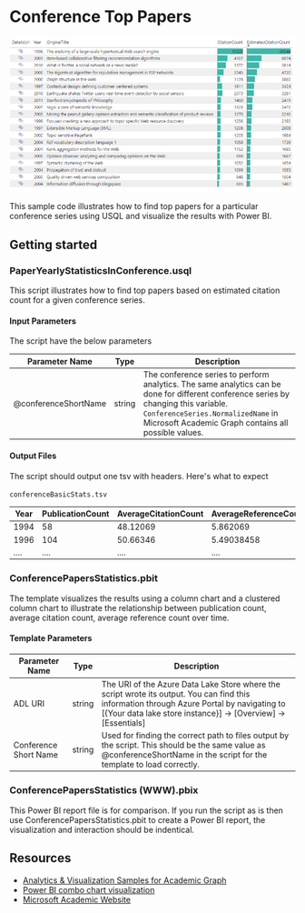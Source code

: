 # Conference Top Papers

![](/images/PBIConferenceTopPapers(WWW).png "WWW top papers")


This sample code illustrates how to find top papers for a particular conference series using USQL and visualize the results with Power BI.

## Getting started

### PaperYearlyStatisticsInConference.usql

This script illustrates how to find top papers based on estimated citation count for a given conference series.


#### Input Parameters

The script have the below parameters

| Parameter Name |  Type  |                  Description                  |
|----------------|--------|-----------------------------------------------|
|  @conferenceShortName    | string | The conference series to perform analytics. The same analytics can be done for different conference series by changing this variable. `ConferenceSeries.NormalizedName` in Microsoft Academic Graph contains all possible values.|



#### Output Files

The script should output one tsv with headers. Here's what to expect

`conferenceBasicStats.tsv`

| Year | PublicationCount  | AverageCitationCount | AverageReferenceCount |
|------|-------------------|----------------------|-----------------------|
| 1994 |        58         |         48.12069     |        5.862069       |
| 1996 |       104         |         50.66346     |        5.49038458     |
|....  |....               |....                  |....                   |

### ConferencePapersStatistics.pbit

The template visualizes the results using a column chart and a clustered column chart to illustrate the relationship between publication count, average citation count, average reference count over time. 

#### Template Parameters
| Parameter Name |  Type  |                  Description                  |
|----------------|--------|-----------------------------------------------|
|  ADL URI    | string | The URI of the Azure Data Lake Store where the script wrote its output. You can find this information through Azure Portal by navigating to [{Your data lake store instance}] -> [Overview] -> [Essentials]  |
| Conference Short Name | string | Used for finding the correct path to files output by the script. This should be the same value as @conferenceShortName in the script for the template to load correctly. |


### ConferencePapersStatistics (WWW).pbix

This Power BI report file is for comparison. If you run the script as is then use ConferencePapersStatistics.pbit to create a Power BI report, the visualization and interaction should be indentical. 

## Resources

- [Analytics & Visualization Samples for Academic Graph](/README.md)
- [Power BI combo chart visualization ](https://docs.microsoft.com/en-us/power-bi/power-bi-visualization-combo-chart)
- [Microsoft Academic Website](https://academic.microsoft.com/)